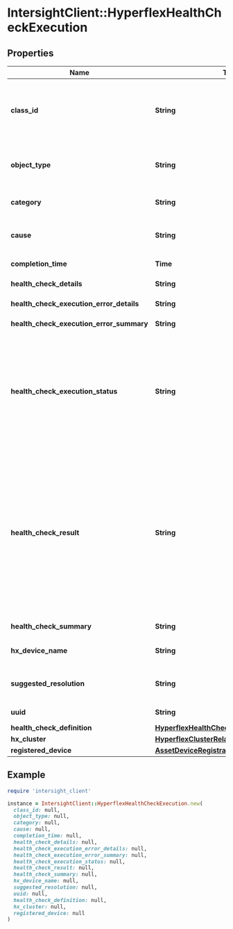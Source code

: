 # IntersightClient::HyperflexHealthCheckExecution

## Properties

| Name | Type | Description | Notes |
| ---- | ---- | ----------- | ----- |
| **class_id** | **String** | The fully-qualified name of the instantiated, concrete type. This property is used as a discriminator to identify the type of the payload when marshaling and unmarshaling data. | [default to &#39;hyperflex.HealthCheckExecution&#39;] |
| **object_type** | **String** | The fully-qualified name of the instantiated, concrete type. The value should be the same as the &#39;ClassId&#39; property. | [default to &#39;hyperflex.HealthCheckExecution&#39;] |
| **category** | **String** | Category that the HyperFlex health check Definition belongs to. | [optional][readonly] |
| **cause** | **String** | Information detailing the possible cause of the healthcheck failure, if the check fails. | [optional] |
| **completion_time** | **Time** | Health check execution completion time. | [optional][readonly] |
| **health_check_details** | **String** | Details of the health check execution result. | [optional][readonly] |
| **health_check_execution_error_details** | **String** | Error details of a script execution failure. | [optional][readonly] |
| **health_check_execution_error_summary** | **String** | Error summary of a script execution failure. | [optional][readonly] |
| **health_check_execution_status** | **String** | Status of the health check execution. * &#x60;UNKNOWN&#x60; - Indicates that the health heck execution results are unknown. * &#x60;SUCCEEDED&#x60; - Indicates that the health check execution succeeded. * &#x60;FAILED&#x60; - Indicates that the health check execution failed. * &#x60;TIMED_OUT&#x60; - Indicates that the health check execution timed out before completion. | [optional][readonly][default to &#39;UNKNOWN&#39;] |
| **health_check_result** | **String** | Health check execution result. Valid only if HealthCheckExecutionStatus is SUCCEEDED. * &#x60;UNKNOWN&#x60; - Indicates that the health check results could not be determined. * &#x60;PASS&#x60; - Indicates that the health check passed. * &#x60;FAIL&#x60; - Indicates that the health check failed. * &#x60;WARN&#x60; - Indicates that the health check completed with a warning. * &#x60;NOT_APPLICABLE&#x60; - Indicates that the health check is either unsupported, or not applicable on the Cluster. | [optional][readonly][default to &#39;UNKNOWN&#39;] |
| **health_check_summary** | **String** | A brief summary of health check results. | [optional][readonly] |
| **hx_device_name** | **String** | HyperFlex Device Name where the healthcheck is executed. | [optional][readonly] |
| **suggested_resolution** | **String** | Information detailing a suggested resolution for the healthcheck failure, if the check fails. | [optional] |
| **uuid** | **String** | UUID of an instance of health check execution. | [optional][readonly] |
| **health_check_definition** | [**HyperflexHealthCheckDefinitionRelationship**](HyperflexHealthCheckDefinitionRelationship.md) |  | [optional] |
| **hx_cluster** | [**HyperflexClusterRelationship**](HyperflexClusterRelationship.md) |  | [optional] |
| **registered_device** | [**AssetDeviceRegistrationRelationship**](AssetDeviceRegistrationRelationship.md) |  | [optional] |

## Example

```ruby
require 'intersight_client'

instance = IntersightClient::HyperflexHealthCheckExecution.new(
  class_id: null,
  object_type: null,
  category: null,
  cause: null,
  completion_time: null,
  health_check_details: null,
  health_check_execution_error_details: null,
  health_check_execution_error_summary: null,
  health_check_execution_status: null,
  health_check_result: null,
  health_check_summary: null,
  hx_device_name: null,
  suggested_resolution: null,
  uuid: null,
  health_check_definition: null,
  hx_cluster: null,
  registered_device: null
)
```

